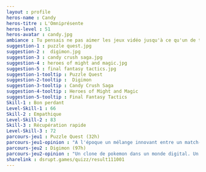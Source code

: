 ```yaml
---
layout : profile
heros-name : Candy
heros-titre : L'Omniprésente
heros-level : 51
heros-avatar : candy.jpg
ambiance : Tu pensais ne pas aimer les jeux vidéo jusqu'à ce qu'un de tes enfants t'installe Candy Crush sur un vieux smartphone et depuis tu dois bien admettre que c'est assez amusant.
suggestion-1 : puzzle quest.jpg
suggestion-2 :  digimon.jpg
suggestion-3 : candy crush saga.jpg
suggestion-4 : heroes of might and magic.jpg
suggestion-5 : final fantasy tactics.jpg
suggestion-1-tooltip : Puzzle Quest
suggestion-2-tooltip :  Digimon
suggestion-3-tooltip : Candy Crush Saga
suggestion-4-tooltip : Heroes of Might and Magic
suggestion-5-tooltip : Final Fantasy Tactics
Skill-1 : Bon perdant
Level-Skill-1 : 66
Skill-2 : Empathique
Level-Skill-2 : 83
Skill-3 : Récupération rapide
Level-Skill-3 : 72
parcours-jeu1 : Puzzle Quest (32h)
parcours-jeu1-opinion : "A l'époque un mélange innovant entre un match-3 et un jeu de rôle, qui fonctionnait très bien. Malheureusement les suites n'ont pas été à la hauteur et c'est dommage car la licence avait un très gros potentiel. Sans doute un peu noyé dans la pelletée d'applications similaires qui ont suivi."
parcours-jeu2 : Digimon (97h)
parcours-jeu2-opinion : "Un clone de pokemon dans un monde digital. Un bon palliatif, un peu lent, mais fait le travail entre deux générations de pokemon."
sharelink : dsrupt.games/quizz/result111001
---
```

